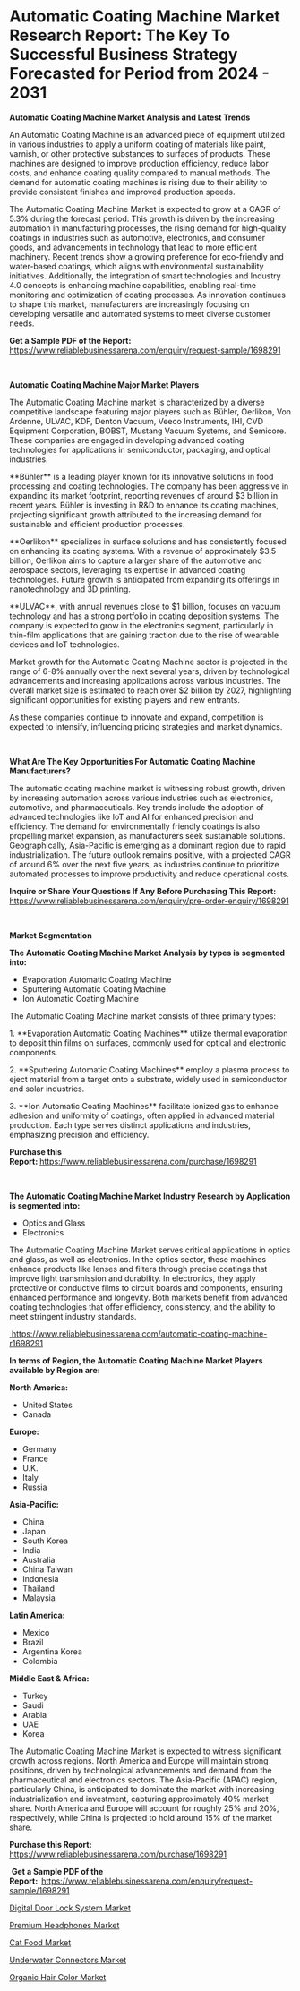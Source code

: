 <p><h1>Automatic Coating Machine Market Research Report: The Key To Successful Business Strategy Forecasted for Period from 2024 - 2031</h1></p><p><strong>Automatic Coating Machine Market Analysis and Latest Trends</strong></p>
<p><p>An Automatic Coating Machine is an advanced piece of equipment utilized in various industries to apply a uniform coating of materials like paint, varnish, or other protective substances to surfaces of products. These machines are designed to improve production efficiency, reduce labor costs, and enhance coating quality compared to manual methods. The demand for automatic coating machines is rising due to their ability to provide consistent finishes and improved production speeds.</p><p>The Automatic Coating Machine Market is expected to grow at a CAGR of 5.3% during the forecast period. This growth is driven by the increasing automation in manufacturing processes, the rising demand for high-quality coatings in industries such as automotive, electronics, and consumer goods, and advancements in technology that lead to more efficient machinery. Recent trends show a growing preference for eco-friendly and water-based coatings, which aligns with environmental sustainability initiatives. Additionally, the integration of smart technologies and Industry 4.0 concepts is enhancing machine capabilities, enabling real-time monitoring and optimization of coating processes. As innovation continues to shape this market, manufacturers are increasingly focusing on developing versatile and automated systems to meet diverse customer needs.</p></p>
<p><strong>Get a Sample PDF of the Report:&nbsp;</strong> <a href="https://www.reliablebusinessarena.com/enquiry/request-sample/1698291?utm_campaign=1278&utm_medium=2&utm_source=Github&utm_content=ia&utm_term=04102024&utm_id=automatic-coating-machine">https://www.reliablebusinessarena.com/enquiry/request-sample/1698291</a></p>
<p>&nbsp;</p>
<p><strong>Automatic Coating Machine Major Market Players</strong></p>
<p><p>The Automatic Coating Machine market is characterized by a diverse competitive landscape featuring major players such as Bühler, Oerlikon, Von Ardenne, ULVAC, KDF, Denton Vacuum, Veeco Instruments, IHI, CVD Equipment Corporation, BOBST, Mustang Vacuum Systems, and Semicore. These companies are engaged in developing advanced coating technologies for applications in semiconductor, packaging, and optical industries.</p><p>**Bühler** is a leading player known for its innovative solutions in food processing and coating technologies. The company has been aggressive in expanding its market footprint, reporting revenues of around $3 billion in recent years. Bühler is investing in R&D to enhance its coating machines, projecting significant growth attributed to the increasing demand for sustainable and efficient production processes.</p><p>**Oerlikon** specializes in surface solutions and has consistently focused on enhancing its coating systems. With a revenue of approximately $3.5 billion, Oerlikon aims to capture a larger share of the automotive and aerospace sectors, leveraging its expertise in advanced coating technologies. Future growth is anticipated from expanding its offerings in nanotechnology and 3D printing.</p><p>**ULVAC**, with annual revenues close to $1 billion, focuses on vacuum technology and has a strong portfolio in coating deposition systems. The company is expected to grow in the electronics segment, particularly in thin-film applications that are gaining traction due to the rise of wearable devices and IoT technologies.</p><p>Market growth for the Automatic Coating Machine sector is projected in the range of 6-8% annually over the next several years, driven by technological advancements and increasing applications across various industries. The overall market size is estimated to reach over $2 billion by 2027, highlighting significant opportunities for existing players and new entrants. </p><p>As these companies continue to innovate and expand, competition is expected to intensify, influencing pricing strategies and market dynamics.</p></p>
<p>&nbsp;</p>
<p><strong>What Are The Key Opportunities For Automatic Coating Machine Manufacturers?</strong></p>
<p><p>The automatic coating machine market is witnessing robust growth, driven by increasing automation across various industries such as electronics, automotive, and pharmaceuticals. Key trends include the adoption of advanced technologies like IoT and AI for enhanced precision and efficiency. The demand for environmentally friendly coatings is also propelling market expansion, as manufacturers seek sustainable solutions. Geographically, Asia-Pacific is emerging as a dominant region due to rapid industrialization. The future outlook remains positive, with a projected CAGR of around 6% over the next five years, as industries continue to prioritize automated processes to improve productivity and reduce operational costs.</p></p>
<p><strong>Inquire or Share Your Questions If Any Before Purchasing This Report:</strong> <a href="https://www.reliablebusinessarena.com/enquiry/pre-order-enquiry/1698291?utm_campaign=1278&utm_medium=2&utm_source=Github&utm_content=ia&utm_term=04102024&utm_id=automatic-coating-machine">https://www.reliablebusinessarena.com/enquiry/pre-order-enquiry/1698291</a></p>
<p>&nbsp;</p>
<p><strong>Market Segmentation</strong></p>
<p><strong>The Automatic Coating Machine Market Analysis by types is segmented into:</strong></p>
<p><ul><li>Evaporation Automatic Coating Machine</li><li>Sputtering Automatic Coating Machine</li><li>Ion Automatic Coating Machine</li></ul></p>
<p><p>The Automatic Coating Machine market consists of three primary types: </p><p>1. **Evaporation Automatic Coating Machines** utilize thermal evaporation to deposit thin films on surfaces, commonly used for optical and electronic components. </p><p>2. **Sputtering Automatic Coating Machines** employ a plasma process to eject material from a target onto a substrate, widely used in semiconductor and solar industries. </p><p>3. **Ion Automatic Coating Machines** facilitate ionized gas to enhance adhesion and uniformity of coatings, often applied in advanced material production. Each type serves distinct applications and industries, emphasizing precision and efficiency.</p></p>
<p><strong>Purchase this Report:&nbsp;</strong><a href="https://www.reliablebusinessarena.com/purchase/1698291?utm_campaign=1278&utm_medium=2&utm_source=Github&utm_content=ia&utm_term=04102024&utm_id=automatic-coating-machine">https://www.reliablebusinessarena.com/purchase/1698291</a></p>
<p>&nbsp;</p>
<p><strong>The Automatic Coating Machine Market Industry Research by Application is segmented into:</strong></p>
<p><ul><li>Optics and Glass</li><li>Electronics</li></ul></p>
<p><p>The Automatic Coating Machine Market serves critical applications in optics and glass, as well as electronics. In the optics sector, these machines enhance products like lenses and filters through precise coatings that improve light transmission and durability. In electronics, they apply protective or conductive films to circuit boards and components, ensuring enhanced performance and longevity. Both markets benefit from advanced coating technologies that offer efficiency, consistency, and the ability to meet stringent industry standards.</p></p>
<p><a href="https://www.reliablebusinessarena.com/automatic-coating-machine-r1698291?utm_campaign=1278&utm_medium=2&utm_source=Github&utm_content=ia&utm_term=04102024&utm_id=automatic-coating-machine">&nbsp;https://www.reliablebusinessarena.com/automatic-coating-machine-r1698291</a></p>
<p><strong>In terms of Region, the Automatic Coating Machine Market Players available by Region are:</strong></p>
<p>
    <p> <strong> North America: </strong>
        <ul>
            <li>United States</li>
            <li>Canada</li>
        </ul>
        </p> 
    <p> <strong> Europe: </strong>
        <ul>
            <li>Germany</li>
            <li>France</li>
            <li>U.K.</li>
            <li>Italy</li>
            <li>Russia</li>
        </ul>
        </p> 
    <p> <strong> Asia-Pacific: </strong>
        <ul>
            <li>China</li>
            <li>Japan</li>
            <li>South Korea</li>
            <li>India</li>
            <li>Australia</li>
            <li>China Taiwan</li>
            <li>Indonesia</li>
            <li>Thailand</li>
            <li>Malaysia</li>
        </ul>
        </p> 
    <p> <strong> Latin America: </strong>
        <ul>
            <li>Mexico</li>
            <li>Brazil</li>
            <li>Argentina Korea</li>
            <li>Colombia</li>
        </ul>
        </p> 
    <p> <strong> Middle East & Africa: </strong>
        <ul>
            <li>Turkey</li>
            <li>Saudi</li>
            <li>Arabia</li>
            <li>UAE</li>
            <li>Korea</li>
        </ul>
    </p>
    </p>
<p><p>The Automatic Coating Machine Market is expected to witness significant growth across regions. North America and Europe will maintain strong positions, driven by technological advancements and demand from the pharmaceutical and electronics sectors. The Asia-Pacific (APAC) region, particularly China, is anticipated to dominate the market with increasing industrialization and investment, capturing approximately 40% market share. North America and Europe will account for roughly 25% and 20%, respectively, while China is projected to hold around 15% of the market share.</p></p>
<p><strong>Purchase this Report: </strong><a href="https://www.reliablebusinessarena.com/purchase/1698291?utm_campaign=1278&utm_medium=2&utm_source=Github&utm_content=ia&utm_term=04102024&utm_id=automatic-coating-machine">https://www.reliablebusinessarena.com/purchase/1698291</a></p>
<p>&nbsp;<strong>Get a Sample PDF of the Report:&nbsp;&nbsp;</strong><a href="https://www.reliablebusinessarena.com/enquiry/request-sample/1698291?utm_campaign=1278&utm_medium=2&utm_source=Github&utm_content=ia&utm_term=04102024&utm_id=automatic-coating-machine">https://www.reliablebusinessarena.com/enquiry/request-sample/1698291</a></p>
<p><strong></strong></p>
<p><p><a href="https://www.linkedin.com/pulse/digital-door-lock-system-market-global-regional-analysis-lcvwe?utm_campaign=1278&utm_medium=2&utm_source=Github&utm_content=ia&utm_term=04102024&utm_id=automatic-coating-machine">Digital Door Lock System Market</a></p><p><a href="https://www.linkedin.com/pulse/in-depth-premium-headphones-market-review-size-share-adlte?utm_campaign=1278&utm_medium=2&utm_source=Github&utm_content=ia&utm_term=04102024&utm_id=automatic-coating-machine">Premium Headphones Market</a></p><p><a href="https://www.linkedin.com/pulse/cat-food-market-trends-analysis-opportunities-challenges-ipqnc?utm_campaign=1278&utm_medium=2&utm_source=Github&utm_content=ia&utm_term=04102024&utm_id=automatic-coating-machine">Cat Food Market</a></p><p><a href="https://www.linkedin.com/pulse/regulatory-landscape-its-influence-global-underwater-connectors-rqh6e?utm_campaign=1278&utm_medium=2&utm_source=Github&utm_content=ia&utm_term=04102024&utm_id=automatic-coating-machine">Underwater Connectors Market</a></p><p><a href="https://www.linkedin.com/pulse/navigating-organic-hair-color-market-expert-analysis-forecast-rgmyc?utm_campaign=1278&utm_medium=2&utm_source=Github&utm_content=ia&utm_term=04102024&utm_id=automatic-coating-machine">Organic Hair Color Market</a></p></p>